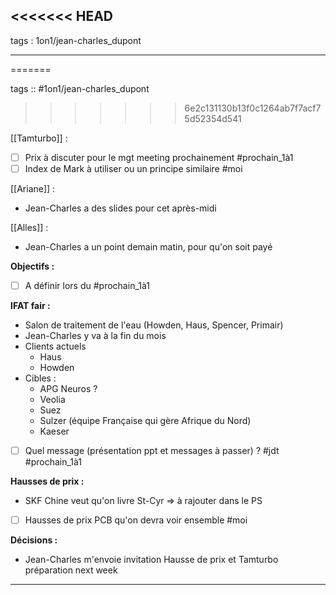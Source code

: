 <<<<<<< HEAD
---
tags : 1on1/jean-charles_dupont

---
=======

tags :: #1on1/jean-charles_dupont

>>>>>>> 6e2c131130b13f0c1264ab7f7acf75d52354d541

[[Tamturbo]] :
- [ ] Prix à discuter pour le mgt meeting prochainement #prochain_1à1 
- [ ] Index de Mark à utiliser ou un principe similaire #moi

[[Ariane]] :
- Jean-Charles a des slides pour cet après-midi

[[Alles]] :
- Jean-Charles a un point demain matin, pour qu'on soit payé

**Objectifs :**
- [ ] A définir lors du #prochain_1à1

**IFAT fair :**
- Salon de traitement de l'eau (Howden, Haus, Spencer, Primair)
- Jean-Charles y va à la fin du mois
- Clients actuels
	- Haus
	- Howden
- Cibles :
	- APG Neuros ?
	- Veolia
	- Suez
	- Sulzer (équipe Française qui gère Afrique du Nord)
	- Kaeser
- [ ] Quel message (présentation ppt et messages à passer) ? #jdt #prochain_1à1

**Hausses de prix :**
- SKF Chine veut qu'on livre St-Cyr => à rajouter dans le PS
- [ ] Hausses de prix PCB qu'on devra voir ensemble #moi 

**Décisions :**
- Jean-Charles m'envoie invitation Hausse de prix et Tamturbo préparation next week

---